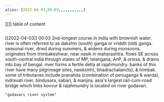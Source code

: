 ```yaml
---
alias: [2022-04-03,00:03,,,,,,,,,,,]
---
```

[[]]
table of content
```toc
```

[[2022-04-03]] 00:03
2nd-longest course in india with brownish water.
river is often referred to as dakshin (south) ganga or vriddh (old) ganga.
seasonal river, dried during summers, & widens during monsoons.
originates from trimbakeshwar, near nasik in maharashtra.
flows SE across south-central india through states of MP, telangana, AnP, & orissa, & drains into bay of bengal.
river forms a fertile delta at rajahmundry.
banks of this river have many pilgrimage sites, nasik(mh), bhadrachalam(ts), & trimbak. some of tributaries include 
	pranahita (combination of penuganga & warda),
	indravati river,
	bindusara,
	sabari, &
	manjira.
asia's largest rail-cum-road bridge which links kovvur & rajahmundry is located on river godavari.
```query
"godavari river system"
```
